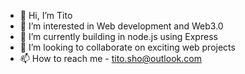 - 👋 Hi, I’m Tito
- 👀 I’m interested in Web development and Web3.0
- 🌱 I’m currently building in node.js using Express
- 💞️ I’m looking to collaborate on exciting web projects
- 📫 How to reach me - tito.sho@outlook.com

<!---
90sHacker/90sHacker is a ✨ special ✨ repository because its `README.md` (this file) appears on your GitHub profile.
You can click the Preview link to take a look at your changes.
--->
